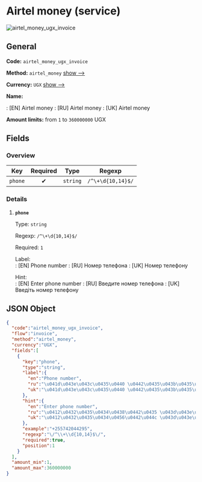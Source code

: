 
# Airtel money (service) 
![airtel_money_ugx_invoice](https://static.openfintech.io/payment_methods/airtel_money_ugx_invoice/logo.svg?w=400&c=v0.59.26#w200)  

## General 
 
**Code:** `airtel_money_ugx_invoice` 
 
**Method:** `airtel_money` 
 [show -->](/payment-methods/airtel_money/) 
 
**Currency:** `UGX` [show -->](/currencies/UGX/) 
 
**Name:** 
 
:	[EN] Airtel money 
:	[RU] Airtel money 
:	[UK] Airtel money 
 
**Amount limits:** from `1` to `360000000` UGX 

## Fields 

### Overview 

|Key|Required|Type|Regexp| 
|:---:|:---:|:---:|:---:| 
|`phone`|✔|`string`|`/^\+\d{10,14}$/`| 
 

### Details 
 
1. **`phone`** 
 
	Type: `string` 
 
	Regexp: `/^\+\d{10,14}$/` 
 
	Required: `1` 
 
	Label:  
	: [EN] Phone number 
	: [RU] Номер телефона 
	: [UK] Номер телефону 
 
	Hint:  
	: [EN] Enter phone number 
	: [RU] Введите номер телефона 
	: [UK] Введіть номер телефону 
 

## JSON Object 

```json
{
  "code":"airtel_money_ugx_invoice",
  "flow":"invoice",
  "method":"airtel_money",
  "currency":"UGX",
  "fields":[
    {
      "key":"phone",
      "type":"string",
      "label":{
        "en":"Phone number",
        "ru":"\u041d\u043e\u043c\u0435\u0440 \u0442\u0435\u043b\u0435\u0444\u043e\u043d\u0430",
        "uk":"\u041d\u043e\u043c\u0435\u0440 \u0442\u0435\u043b\u0435\u0444\u043e\u043d\u0443"
      },
      "hint":{
        "en":"Enter phone number",
        "ru":"\u0412\u0432\u0435\u0434\u0438\u0442\u0435 \u043d\u043e\u043c\u0435\u0440 \u0442\u0435\u043b\u0435\u0444\u043e\u043d\u0430",
        "uk":"\u0412\u0432\u0435\u0434\u0456\u0442\u044c \u043d\u043e\u043c\u0435\u0440 \u0442\u0435\u043b\u0435\u0444\u043e\u043d\u0443"
      },
      "example":"+255742044295",
      "regexp":"\/^\\+\\d{10,14}$\/",
      "required":true,
      "position":1
    }
  ],
  "amount_min":1,
  "amount_max":360000000
}
```  
